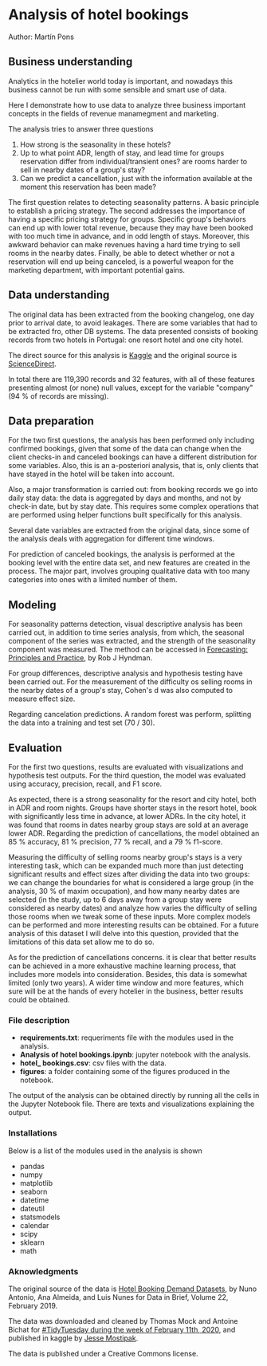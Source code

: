 # Analysis of hotel bookings

Author: Martín Pons

## Business understanding

Analytics in the hotelier world today is important, and nowadays this business cannot be run with some sensible and smart use of data.

Here I demonstrate how to use data to analyze three business important concepts in the fields of revenue manamegment and marketing.

The analysis tries to answer three questions

1. How strong is the seasonality in these hotels?
2. Up to what point ADR, length of stay, and lead time for groups reservation differ from individual/transient ones? are rooms harder to sell in nearby dates of a group's stay?
3. Can we predict a cancellation, just with the information available at the moment this reservation has been made?

The first question relates to detecting seasonality patterns. A basic principle to establish a pricing strategy. The second addresses the importance of having a specific pricing strategy for groups. Specific group's behaviors can end up with lower total revenue, because they may have been booked with too much time in advance, and in odd length of stays. Moreover, this awkward behavior can make revenues having a hard time trying to sell rooms in the nearby dates. Finally, be able to detect whether or not a reservation will end up being canceled, is a powerful weapon for the marketing department, with important potential gains.

## Data understanding

The original data has been extracted from the booking changelog, one day prior to arrival date, to avoid leakages. There are some variables that had to be extracted fro, other DB systems.
The data presented consists of booking records from two hotels in Portugal: one resort hotel and one city hotel.

The direct source for this analysis is [Kaggle](https://www.kaggle.com/jessemostipak/hotel-booking-demand) and the original source is [ScienceDirect](https://www.sciencedirect.com/science/article/pii/S2352340918315191).

In total there are 119,390 records and 32 features, with all of these features presenting almost (or none) null values, except for the variable "company" (94 % of records are missing).

## Data preparation

For the two first questions, the analysis has been performed only including confirmed bookings, given that some of the data can change when the client checks-in and canceled bookings can have a different distribution for some variables. Also, this is an a-posteriori analysis, that is, only clients that have stayed in the hotel will be taken into account.

Also, a major transformation is carried out: from booking records we go into daily stay data: the data is aggregated by days and months, and not by check-in date, but by stay date. This requires some complex operations that are performed using helper functions built specifically for this analysis.

Several date variables are extracted from the original data, since some of the analysis deals with aggregation for different time windows.

For prediction of canceled bookings, the analysis is performed at the booking level with the entire data set, and new features are created in the process. The major part, involves grouping qualitative data with too many categories into ones with a limited number of them.

## Modeling

For seasonality patterns detection, visual descriptive analysis has been carried out, in addition to time series analysis, from which, the seasonal component of the series was extracted, and the strength of the seasonality component was measured. The method can be accessed in [Forecasting: Principles and Practice](https://otexts.com/fpp2/seasonal-strength.html), by Rob J Hyndman. 

For group differences, descriptive analysis and hypothesis testing have been carried out. For the measurement of the difficulty os selling rooms in the nearby dates of a group's stay, Cohen's d was also computed to measure effect size.

Regarding cancelation predictions. A random forest was perform, splitting the data into a training and test set (70 / 30).

## Evaluation

For the first two questions, results are evaluated with visualizations and hypothesis test outputs. For the third question, the model was evaluated using accuracy, precision, recall, and F1 score.

As expected, there is a strong seasonality for the resort and city hotel, both in ADR and room nights. Groups have shorter stays in the resort hotel, book with significantly less time in advance, at lower ADRs. In the city hotel, it was found that rooms in dates nearby group stays are sold at an average lower ADR. Regarding the prediction of cancellations, the model obtained an 85 % accuracy, 81 % precision, 77 % recall, and a 79 % f1-score.

Measuring the difficulty of selling rooms nearby group's stays is a very interesting task, which can be expanded much more than just detecting significant results and effect sizes after dividing the data into two groups: we can change the boundaries for what is considered a large group (in the analysis, 30 % of maxim occupation), and how many nearby dates are selected (in the study, up to 6 days away from a group stay were considered as nearby dates) and analyze how varies the difficulty of selling those rooms when we tweak some of these inputs. More complex models can be performed and more interesting results can be obtained. For a future analysis of this dataset I will delve into this question, provided that the limitations of this data set allow me to do so.

As for the prediction of cancellations concerns. it is clear that better results can be achieved in a more exhaustive machine learning process, that includes more models into consideration. Besides, this data is somewhat limited (only two years). A wider time window and more features, which sure will be at the hands of every hotelier in the business, better results could be obtained.

### File description

- **requirements.txt**: requeriments file with the modules used in the analysis.
- **Analysis of hotel bookings.ipynb**: jupyter notebook with the analysis.
- **hotel_ bookings.csv**: csv files with the data.
- **figures**: a folder containing some of the figures produced in the notebook.

The output of the analysis can be obtained directly by running all the cells in the Jupyter Notebook file. There are texts and visualizations explaining the output.

### Installations

Below is a list of the modules used in the analysis is shown

- pandas
- numpy
- matplotlib
- seaborn
- datetime
- dateutil
- statsmodels
- calendar
- scipy
- sklearn
- math

### Aknowledgments

The original source of the data is  [Hotel Booking Demand Datasets](https://www.sciencedirect.com/science/article/pii/S2352340918315191),  by Nuno Antonio, Ana Almeida, and Luis Nunes for Data in Brief, Volume 22, February 2019.

The data was downloaded and cleaned by Thomas Mock and Antoine Bichat for [#TidyTuesday during the week of February 11th, 2020](https://github.com/rfordatascience/tidytuesday/blob/master/data/2020/2020-02-11/readme.md), and published in kaggle by [Jesse Mostipak](https://www.jessemaegan.com/).

The data is published under a Creative Commons license.



